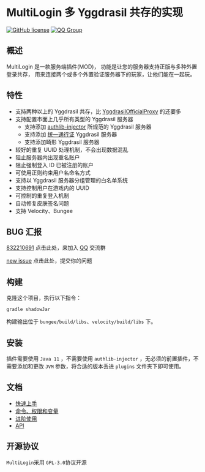 # MultiLogin 多 Yggdrasil 共存的实现

[![GitHub license](https://img.shields.io/github/license/CaaMoe/MultiLogin?style=flat-square)](https://github.com/CaaMoe/MultiLogin/blob/master/LICENSE)
[![QQ Group](https://img.shields.io/badge/QQ%20group-832210691-yellow?style=flat-square)](https://jq.qq.com/?_wv=1027&k=WrOTGIC7)

## 概述

MultiLogin 是一款服务端插件(MOD)， 功能是让您的服务器支持正版与多种外置登录共存， 用来连接两个或多个外置验证服务器下的玩家，让他们能在一起玩。

## 特性

* 支持两种以上的 Yggdrasil 共存，比 [YggdrasilOfficialProxy](https://github.com/YggdrasilOfficialProxy/YggdrasilOfficialProxy) 的还要多
* 支持配置市面上几乎所有类型的 Yggdrasil 服务器
    * 支持添加 [authlib-injector](https://github.com/to2mbn/authlib-injector) 所规范的 Yggdrasil 服务器
    * 支持添加 [统一通行证](https://login2.nide8.com:233/) Yggdrasil 服务器
    * 支持添加畸形 Yggdrasil 服务器
* 较好的重复 UUID 处理机制，不会出现数据混乱
* 阻止服务器内出现重名账户
* 阻止强制登入 ID 已被注册的账户
* 可使用正则约束用户名命名方式
* 支持以 Yggdrasil 服务器分组管理的白名单系统
* 支持控制用户在游戏内的 UUID
* 可控制的重复登入机制
* 自动修复皮肤签名问题
* 支持 Velocity、Bungee

## BUG 汇报

[832210691](https://jq.qq.com/?_wv=1027&k=WrOTGIC7) 点击此处，来加入 [QQ](https://im.qq.com/) 交流群

[new issue](https://github.com/CaaMoe/MultiLogin/issues/new) 点击此处，提交你的问题

## 构建

克隆这个项目，执行以下指令：

    gradle shadowJar

构建输出位于 `bungee/build/libs`、`velocity/build/libs` 下。

## 安装

插件需要使用 `Java 11` ，不需要使用 `authlib-injector` ，无必须的前置插件，不需要添加和更改 `JVM` 参数，将合适的版本丢进 `plugins` 文件夹下即可使用。

## 文档

* [快速上手](https://github.com/CaaMoe/MultiLogin/wiki#%E5%BF%AB%E9%80%9F%E4%B8%8A%E6%89%8B)
* [命令、权限和变量](https://github.com/CaaMoe/MultiLogin/wiki#%E5%91%BD%E4%BB%A4%E6%9D%83%E9%99%90%E5%92%8C%E5%8F%98%E9%87%8F)
* [进阶使用](https://github.com/CaaMoe/MultiLogin/wiki#%E8%BF%9B%E9%98%B6%E4%BD%BF%E7%94%A8)
* [API](https://github.com/CaaMoe/MultiLogin/wiki#api)

## 开源协议

`MultiLogin`采用 `GPL-3.0`协议开源
